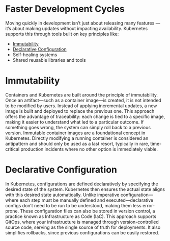 # Faster Development Cycles

Moving quickly in development isn’t just about releasing many features — it’s about making updates without impacting availability. Kubernetes supports this through tools built on key principles like:

- [Immutability](#immutability)
- [Declarative Configuration](#declarative-configuration)
- Self-healing systems
- Shared reusable libraries and tools

# Immutability
Containers and Kubernetes are built around the principle of immutability. Once an artifact—such as a container image—is created, it is not intended to be modified by users. Instead of applying incremental updates, a new image is built and deployed to replace the previous one. This approach offers the advantage of traceability: each change is tied to a specific image, making it easier to understand what led to a particular outcome. If something goes wrong, the system can simply roll back to a previous version. Immutable container images are a foundational concept in Kubernetes. Directly modifying a running container is considered an antipattern and should only be used as a last resort, typically in rare, time-critical production incidents where no other option is immediately viable.

# Declarative Configuration
In Kubernetes, configurations are defined declaratively by specifying the desired state of the system. Kubernetes then ensures the actual state aligns with this desired state automatically. Unlike imperative configuration—where each step must be manually defined and executed—declarative configs don’t need to be run to be understood, making them less error-prone. These configuration files can also be stored in version control, a practice known as Infrastructure as Code (IaC). This approach supports GitOps, where your infrastructure is managed through version-controlled source code, serving as the single source of truth for deployments. It also simplifies rollbacks, since previous configurations can be easily restored.

